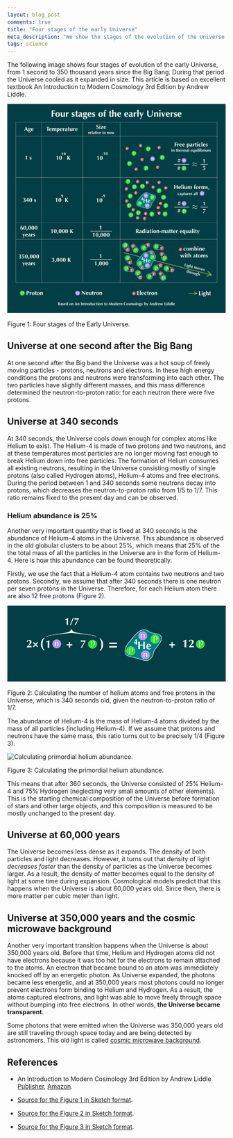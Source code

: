 ```yaml
---
layout: blog_post
comments: true
title: "Four stages of the early Universe"
meta_description: "We show the stages of the evolution of the Universe from 1 second after the Big Bang up to 350,000 years when the Universe became transparent."
tags: science
---
```


The following image shows four stages of evolution of the early Universe, from 1 second to 350 thousand years since the Big Bang. During that period the Universe cooled as it expanded in size. This article is based on excellent textbook An Introduction to Modern Cosmology 3rd Edition by Andrew Liddle.

<div class='isFullScreenWide isTextCentered'>
  <img src='/image/blog/2019-05-25-stages-of-the-early-universe/four_stages_of_the_early_universe.png' alt='Stages of the early Universe' class='isMax900PxWide isTextCentered' >
</div>

<div class='isTextCentered'>
  <p>Figure 1: Four stages of the Early Universe.</p>
</div>

## Universe at one second after the Big Bang

At one second after the Big band the Universe was a hot soup of freely moving particles - protons, neutrons and electrons. In these high energy conditions the protons and neutrons were transforming into each other. The two particles have slightly different masses, and this mass difference determined the neutron-to-proton ratio: for each neutron there were five protons.


## Universe at 340 seconds

At 340 seconds, the Universe cools down enough for complex atoms like Helium to exist. The Helium-4 is made of two protons and two neutrons, and at these temperatures most particles are no longer moving fast enough to break Helium down into free particles. The formation of Helium consumes all existing neutrons, resulting in the Universe consisting mostly of single protons (also called Hydrogen atoms), Helium-4 atoms and free electrons. During the period between 1 and 340 seconds some neutrons decay into protons, which decreases the neutron-to-proton ratio from 1/5 to 1/7. This ratio remains fixed to the present day and can be observed.



### Helium abundance is 25%

Another very important quantity that is fixed at 340 seconds is the abundance of Helium-4 atoms in the Universe. This abundance is observed in the old globular clusters to be about 25%, which means that 25% of the the total mass of all the particles in the Universe are in the form of Helium-4. Here is how this abundance can be found theoretically.

Firstly, we use the fact that a Helium-4 atom contains two neutrons and two protons. Secondly, we assume that after 340 seconds there is one neutron per seven protons in the Universe. Therefore, for each Helium atom there are also 12 free protons (Figure 2).


<div class='isTextCentered'>
  <img class='isMax100PercentWide' src='/image/blog/2019-05-25-stages-of-the-early-universe/number_of_helium_and_free_prorons.png' alt='Calculating the number of helium and free protons in the Universe that is 340 seconds old'>
  <p>Figure 2: Calculating the number of helium atoms and free protons in the Universe, which is 340 seconds old, given the neutron-to-proton ratio of 1/7.</p>
</div>

The abundance of Helium-4 is the mass of Helium-4 atoms divided by the mass of all particles (including Helium-4). If we assume that protons and neutrons have the same mass, this ratio turns out to be precisely 1/4 (Figure 3).

<div class='isTextCentered'>
  <img class='isMax100PercentWide' src='/image/blog/2019-05-25-stages-of-the-early-universe/helium_abundance
.png' alt='Calculating primordial helium abundance.'>
  <p>Figure 3: Calculating the primordial helium abundance.</p>
</div>

 This means that after 360 seconds, the Universe consisted of 25% Helium-4 and 75% Hydrogen (neglecting very small amounts of other elements). This is the starting chemical composition of the Universe before formation of stars and other large objects, and this composition is measured to be mostly unchanged to the present day.



## Universe at 60,000 years

The Universe becomes less dense as it expands. The density of both particles and light decreases. However, it turns out that density of light *decreases faster* than the density of particles as the Universe becomes larger. As a result, the density of matter becomes equal to the density of light at some time during expansion. Cosmological models predict that this happens when the Universe is about 60,000 years old. Since then, there is more matter per cubic meter than light.


## Universe at 350,000 years and the cosmic microwave background

Another very important transition happens when the Universe is about 350,000 years old. Before that time, Helium and Hydrogen atoms did not have electrons because it was too hot for the electrons to remain attached to the atoms. An electron that became bound to an atom was immediately knocked off by an energetic photon. As Universe expanded, the photons became less energetic, and at 350,000 years most photons could no longer prevent electrons form binding to Helium and Hydrogen. As a result, the atoms captured electrons, and light was able to move freely through space without bumping into free electrons. In other words, **the Universe became transparent**.

Some photons that were emitted when the Universe was 350,000 years old are still traveling through space today and are being detected by astronomers. This old light is called [cosmic microwave background](https://en.wikipedia.org/wiki/Cosmic_microwave_background).



## References

* An Introduction to Modern Cosmology 3rd Edition by Andrew Liddle [Publisher](https://www.wiley.com/en-au/An+Introduction+to+Modern+Cosmology%2C+3rd+Edition-p-9781118502143), [Amazon](https://www.amazon.com/Introduction-Modern-Cosmology-Andrew-Liddle-ebook/dp/B014SZZJ4Y).

* [Source for the Figure 1 in Sketch format](/files/2019/05/universe_evolution.sketch).

* [Source for the Figure 2 in Sketch format](/files/2019/05/helium_and_protons.sketch).

* [Source for the Figure 3 in Sketch format](/files/2019/05/helium_abundance.sketch).

